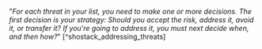 "*For each threat in your list, you need to make one or more decisions. The first decision is your strategy: Should you accept the risk, address it, avoid it, or transfer it? If you're going to address it, you must next decide when, and then how?*" [^shostack_addressing_threats]
